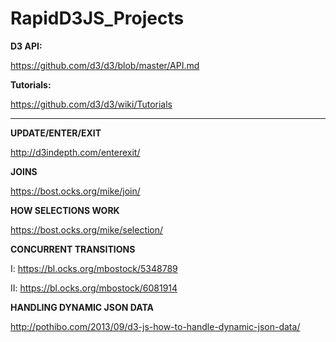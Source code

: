 # RapidD3JS_Projects

**D3 API:**

https://github.com/d3/d3/blob/master/API.md

**Tutorials:** 

https://github.com/d3/d3/wiki/Tutorials

************************************************************

**UPDATE/ENTER/EXIT**

http://d3indepth.com/enterexit/

**JOINS**

https://bost.ocks.org/mike/join/

**HOW SELECTIONS WORK**

https://bost.ocks.org/mike/selection/

**CONCURRENT TRANSITIONS**

I: https://bl.ocks.org/mbostock/5348789

II: https://bl.ocks.org/mbostock/6081914

**HANDLING DYNAMIC JSON DATA**

http://pothibo.com/2013/09/d3-js-how-to-handle-dynamic-json-data/
